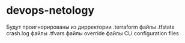 # devops-netology
Будут проигнорированы из дирректории .terraform файлы .tfstate crash.log файлы .tfvars файлы override файлы CLI configuration files



